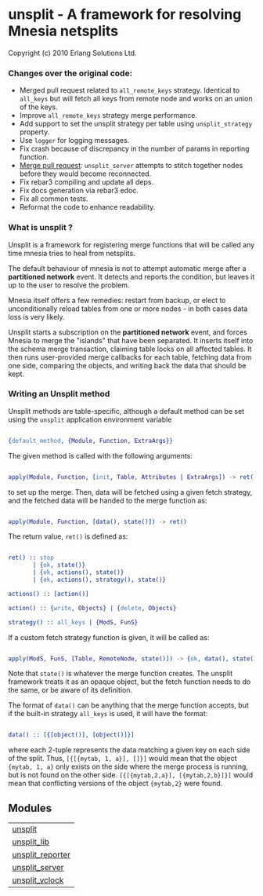 

# unsplit - A framework for resolving Mnesia netsplits #

Copyright (c) 2010 Erlang Solutions Ltd.

### Changes over the original code:

- Merged pull request related to `all_remote_keys` strategy. Identical to `all_keys` but will fetch all keys from remote node and works on an union of the keys.
- Improve `all_remote_keys` strategy merge performance.
- Add support to set the unsplit strategy per table using `unsplit_strategy` property.
- Use `logger` for logging messages.
- Fix crash because of discrepancy in the number of params in reporting function.
- [Merge pull request](https://github.com/esl/unsplit/pull/2): `unsplit_server` attempts to stitch together nodes before they would become reconnected.
- Fix rebar3 compiling and update all deps.
- Fix docs generation via rebar3 edoc.
- Fix all common tests.
- Reformat the code to enhance readability.

### What is unsplit ?

Unsplit is a framework for registering merge functions that will be called any time mnesia tries to heal from netsplits.

The default behaviour of mnesia is not to attempt automatic merge after a **partitioned network** event. It detects and reports  the condition, but
leaves it up to the user to resolve the problem.

Mnesia itself offers a few remedies: restart from backup, or elect to unconditionally reload tables from one or more nodes - in both cases
data loss is very likely.

Unsplit starts a subscription on the **partitioned network** event, and forces Mnesia to merge the "islands" that have been separated. It inserts
itself into the schema merge transaction, claiming table locks on all affected tables. It then runs user-provided merge callbacks for each
table, fetching data from one side, comparing the objects, and writing back the data that should be kept.

### Writing an Unsplit method

Unsplit methods are table-specific, although a default method can be set using the `unsplit` application environment variable

```erlang

{default_method, {Module, Function, ExtraArgs}}

```

The given method is called with the following arguments:

```erlang

apply(Module, Function, [init, Table, Attributes | ExtraArgs]) -> ret()

```

to set up the merge. Then, data will be fetched using a given fetch strategy, and the fetched data will be handed to the merge function as:

```erlang

apply(Module, Function, [data(), state()]) -> ret()

```

The return value, `ret()` is defined as:

```erlang

ret() :: stop
       | {ok, state()}
       | {ok, actions(), state()}
       | {ok, actions(), strategy(), state()}

actions() :: [action()]

action() :: {write, Objects} | {delete, Objects}

strategy() :: all_keys | {ModS, FunS}

```

If a custom fetch strategy function is given, it will be called as:

```erlang

apply(ModS, FunS, [Table, RemoteNode, state()]) -> {ok, data(), state()}

```

Note that `state()` is whatever the merge function creates. The unsplit framework treats it as an opaque object, but the fetch function needs to
do the same, or be aware of its definition.

The format of `data()` can be anything that the merge function accepts, but if the built-in strategy `all_keys` is used, it will have the format:

```erlang

data() :: [{[object()], [object()]}]

```
where each 2-tuple represents the data matching a given key on each side of the split. Thus, `[{[{mytab, 1, a}], []}]` would mean that the
object `{mytab, 1, a}` only exists on the side where the merge process is running, but is not found on the other side. `[{[{mytab,2,a}], [{mytab,2,b}]}]`
would mean that conflicting versions of the object `{mytab,2}` were found.


## Modules ##


<table width="100%" border="0" summary="list of modules">
<tr><td><a href="unsplit.md" class="module">unsplit</a></td></tr>
<tr><td><a href="unsplit_lib.md" class="module">unsplit_lib</a></td></tr>
<tr><td><a href="unsplit_reporter.md" class="module">unsplit_reporter</a></td></tr>
<tr><td><a href="unsplit_server.md" class="module">unsplit_server</a></td></tr>
<tr><td><a href="unsplit_vclock.md" class="module">unsplit_vclock</a></td></tr></table>


